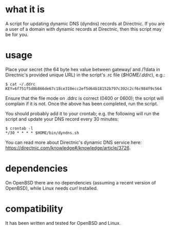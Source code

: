 # what it is
A script for updating dynamic DNS (dyndns) records at Directnic. If you are a user of a domain with dynamic records at Directnic, then this script may be for you.

# usage
Place your secret (the 64 byte hex value between gateway/ and /?data in Directnic's provided unique URL) in the script's .rc file (_$HOME/.ddrc_), e.g.:
```
$ cat ~/.ddrc
KEY=6f751f5d0b866de67c18ce310ecc2ef5d64b18152b797c392c2cf6c984f9c564
```

Ensure that the file mode on .ddrc is correct (0400 or 0600); the script will complain if it is not. Once the above has been completed, run the script.

You should probably add it to your crontab; e.g. the following will run the script and update your DNS record every 30 minutes:
```
$ crontab -l
*/30 * * * * $HOME/bin/dyndns.sh
```

You can read more about Directnic's dynamic DNS service here: https://directnic.com/knowledge#/knowledge/article/3726.

# dependencies
On OpenBSD there are no dependencies (assuming a recent version of OpenBSD), while Linux needs _curl_ installed.

# compatibility
It has been written and tested for OpenBSD and Linux.
